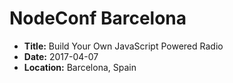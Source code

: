 # NodeConf Barcelona

- **Title:** Build Your Own JavaScript Powered Radio
- **Date:** 2017-04-07
- **Location:** Barcelona, Spain
